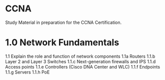 # CCNA
Study Material in preparation for the CCNA Certification.
# 1.0 Network Fundamentals
1.1 Explain the role and function of network components 
1.1a Routers
1.1.b Layer 2 and Layer 3 Switches
1.1.c Next-generation firewalls and IPS
1.1.d Access points
1.1.e Controllers (Cisco DNA Center and WLC)
1.1.f Endpoints
1.1.g Servers
1.1.h PoE
